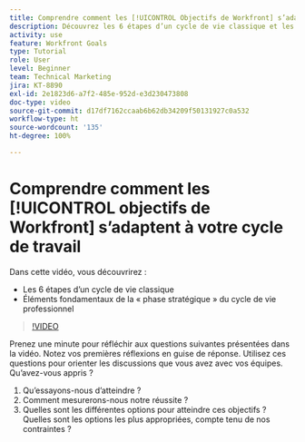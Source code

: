 ```yaml
---
title: Comprendre comment les [!UICONTROL Objectifs de Workfront] s’adaptent à votre cycle de travail
description: Découvrez les 6 étapes d’un cycle de vie classique et les principaux éléments de base de la « phase stratégique » du cycle de vie professionnel.
activity: use
feature: Workfront Goals
type: Tutorial
role: User
level: Beginner
team: Technical Marketing
jira: KT-8890
exl-id: 2e1823d6-a7f2-485e-952d-e3d230473808
doc-type: video
source-git-commit: d17df7162ccaab6b62db34209f50131927c0a532
workflow-type: ht
source-wordcount: '135'
ht-degree: 100%

---
```


# Comprendre comment les [!UICONTROL objectifs de Workfront] s’adaptent à votre cycle de travail

Dans cette vidéo, vous découvrirez :

* Les 6 étapes d’un cycle de vie classique
* Éléments fondamentaux de la « phase stratégique » du cycle de vie professionnel

>[!VIDEO](https://video.tv.adobe.com/v/3415991/?quality=12&learn=on&enablevpops&captions=fre_fr)

<!--
Your turn graphic
-->

Prenez une minute pour réfléchir aux questions suivantes présentées dans la vidéo. Notez vos premières réflexions en guise de réponse. Utilisez ces questions pour orienter les discussions que vous avez avec vos équipes. Qu’avez-vous appris ?

1. Qu’essayons-nous d’atteindre ?
1. Comment mesurerons-nous notre réussite ?
1. Quelles sont les différentes options pour atteindre ces objectifs ? Quelles sont les options les plus appropriées, compte tenu de nos contraintes ?
